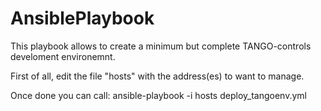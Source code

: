 # AnsiblePlaybook
This playbook allows to create a minimum but complete TANGO-controls develoment environemnt.

First of all, edit the file "hosts" with the address(es) to want to manage.

Once done you can call:
ansible-playbook -i hosts deploy_tangoenv.yml

